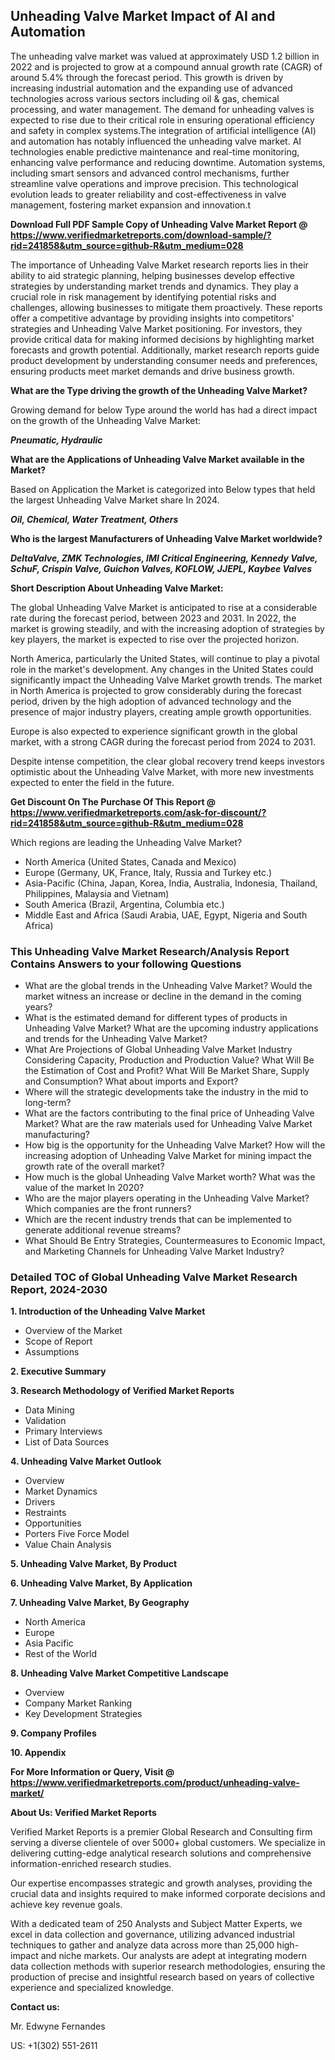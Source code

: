 <h2>Unheading Valve Market Impact of AI and Automation</h2>The unheading valve market was valued at approximately USD 1.2 billion in 2022 and is projected to grow at a compound annual growth rate (CAGR) of around 5.4% through the forecast period. This growth is driven by increasing industrial automation and the expanding use of advanced technologies across various sectors including oil & gas, chemical processing, and water management. The demand for unheading valves is expected to rise due to their critical role in ensuring operational efficiency and safety in complex systems.The integration of artificial intelligence (AI) and automation has notably influenced the unheading valve market. AI technologies enable predictive maintenance and real-time monitoring, enhancing valve performance and reducing downtime. Automation systems, including smart sensors and advanced control mechanisms, further streamline valve operations and improve precision. This technological evolution leads to greater reliability and cost-effectiveness in valve management, fostering market expansion and innovation.t</p><p id="" class=""><strong>Download Full PDF Sample Copy of Unheading Valve Market Report @ <a href="https://www.verifiedmarketreports.com/download-sample/?rid=241858&utm_source=github-R&utm_medium=028" target="_blank">https://www.verifiedmarketreports.com/download-sample/?rid=241858&utm_source=github-R&utm_medium=028</a></strong></p><p>The importance of&nbsp;Unheading Valve Market research reports lies in their ability to aid strategic planning, helping businesses develop effective strategies by understanding market trends and dynamics. They play a crucial role in risk management by identifying potential risks and challenges, allowing businesses to mitigate them proactively. These reports offer a competitive advantage by providing insights into competitors' strategies and Unheading Valve Market positioning. For investors, they provide critical data for making informed decisions by highlighting market forecasts and growth potential. Additionally, market research reports guide product development by understanding consumer needs and preferences, ensuring products meet market demands and drive business growth.</p><p><strong>What are the&nbsp;Type driving the growth of the Unheading Valve Market?</strong></p><p id="" class="">Growing demand for below Type around the world has had a direct impact on the growth of the Unheading Valve Market:</p><em><strong>Pneumatic, Hydraulic</strong></em></p><strong>What are the&nbsp;Applications&nbsp;of Unheading Valve Market available in the Market?</strong></p><p id="" class="">Based on Application the Market is categorized into Below types that held the largest Unheading Valve Market share In 2024.</p><em><strong>Oil, Chemical, Water Treatment, Others</strong></em></p><strong>Who is the largest Manufacturers of Unheading Valve Market worldwide?</strong></p><p><em><strong>DeltaValve, ZMK Technologies, IMI Critical Engineering, Kennedy Valve, SchuF, Crispin Valve, Guichon Valves, KOFLOW, JJEPL, Kaybee Valves</strong></em></p><p id="" class=""><strong>Short Description About Unheading Valve Market:</strong></p><p>The global Unheading Valve Market is anticipated to rise at a considerable rate during the forecast period, between 2023 and 2031. In 2022, the market is growing steadily, and with the increasing adoption of strategies by key players, the market is expected to rise over the projected horizon.</p><p>North America, particularly the United States, will continue to play a pivotal role in the market's development. Any changes in the United States could significantly impact the Unheading Valve Market growth trends. The market in North America is projected to grow considerably during the forecast period, driven by the high adoption of advanced technology and the presence of major industry players, creating ample growth opportunities.</p><p>Europe is also expected to experience significant growth in the global market, with a strong CAGR during the forecast period from 2024 to 2031.</p><p>Despite intense competition, the clear global recovery trend keeps investors optimistic about the Unheading Valve Market, with more new investments expected to enter the field in the future.</p><p id="" class=""><strong>Get Discount On The Purchase Of This Report @ <a href="https://www.verifiedmarketreports.com/ask-for-discount/?rid=241858&utm_source=github-R&utm_medium=028" target="_blank">https://www.verifiedmarketreports.com/ask-for-discount/?rid=241858&utm_source=github-R&utm_medium=028</a></strong></p>Which regions are leading the Unheading Valve Market?</p><ul><li>North America (United States, Canada and Mexico)</li><li>Europe (Germany, UK, France, Italy, Russia and Turkey etc.)</li><li>Asia-Pacific (China, Japan, Korea, India, Australia, Indonesia, Thailand, Philippines, Malaysia and Vietnam)</li><li>South America (Brazil, Argentina, Columbia etc.)</li><li>Middle East and Africa (Saudi Arabia, UAE, Egypt, Nigeria and South Africa)</li></ul><h3 id="" class="">This Unheading Valve Market Research/Analysis Report Contains Answers to your following Questions</h3><ul><li>What are the global trends in the Unheading Valve Market? Would the market witness an increase or decline in the demand in the coming years?</li><li>What is the estimated demand for different types of products in Unheading Valve Market? What are the upcoming industry applications and trends for the Unheading Valve Market?</li><li>What Are Projections of Global Unheading Valve Market Industry Considering Capacity, Production and Production Value? What Will Be the Estimation of Cost and Profit? What Will Be Market Share, Supply and Consumption? What about imports and Export?</li><li>Where will the strategic developments take the industry in the mid to long-term?</li><li>What are the factors contributing to the final price of Unheading Valve Market? What are the raw materials used for Unheading Valve Market manufacturing?</li><li>How big is the opportunity for the Unheading Valve Market? How will the increasing adoption of Unheading Valve Market for mining impact the growth rate of the overall market?</li><li>How much is the global Unheading Valve Market worth? What was the value of the market In 2020?</li><li>Who are the major players operating in the Unheading Valve Market? Which companies are the front runners?</li><li>Which are the recent industry trends that can be implemented to generate additional revenue streams?</li><li>What Should Be Entry Strategies, Countermeasures to Economic Impact, and Marketing Channels for Unheading Valve Market Industry?</li></ul><h3 id="" class="">Detailed TOC of Global Unheading Valve Market Research Report, 2024-2030</h3><p id="" class=""><strong>1. Introduction of the Unheading Valve Market</strong></p><ul><li>Overview of the Market</li><li>Scope of Report</li><li>Assumptions</li></ul><p id="" class=""><strong>2. Executive Summary</strong></p><p id="" class=""><strong>3. Research Methodology of Verified Market Reports</strong></p><ul><li>Data Mining</li><li>Validation</li><li>Primary Interviews</li><li>List of Data Sources</li></ul><p id="" class=""><strong>4. Unheading Valve Market Outlook</strong></p><ul><li>Overview</li><li>Market Dynamics</li><li>Drivers</li><li>Restraints</li><li>Opportunities</li><li>Porters Five Force Model</li><li>Value Chain Analysis</li></ul><p id="" class=""><strong>5. Unheading Valve Market, By Product</strong></p><p id="" class=""><strong>6. Unheading Valve Market, By Application</strong></p><p id="" class=""><strong>7. Unheading Valve Market, By Geography</strong></p><ul><li>North America</li><li>Europe</li><li>Asia Pacific</li><li>Rest of the World</li></ul><p id="" class=""><strong>8. Unheading Valve Market Competitive Landscape</strong></p><ul><li>Overview</li><li>Company Market Ranking</li><li>Key Development Strategies</li></ul><p id="" class=""><strong>9. Company Profiles</strong></p><p id="" class=""><strong>10. Appendix</strong></p><p id="" class=""><strong>For More Information or Query, Visit @ <a href="https://www.verifiedmarketreports.com/product/unheading-valve-market/" target="_blank">https://www.verifiedmarketreports.com/product/unheading-valve-market/</a></strong></p><p id="" class=""><strong>About Us: Verified Market Reports</strong></p><p id="" class="">Verified Market Reports is a premier Global Research and Consulting firm serving a diverse clientele of over 5000+ global customers. We specialize in delivering cutting-edge analytical research solutions and comprehensive information-enriched research studies.</p><p id="" class="">Our expertise encompasses strategic and growth analyses, providing the crucial data and insights required to make informed corporate decisions and achieve key revenue goals.</p><p id="" class="">With a dedicated team of 250 Analysts and Subject Matter Experts, we excel in data collection and governance, utilizing advanced industrial techniques to gather and analyze data across more than 25,000 high-impact and niche markets. Our analysts are adept at integrating modern data collection methods with superior research methodologies, ensuring the production of precise and insightful research based on years of collective experience and specialized knowledge.</p><p id="" class=""><strong>Contact us:</strong></p><p id="" class="">Mr. Edwyne Fernandes</p><p id="" class="">US: +1(302) 551-2611</p>